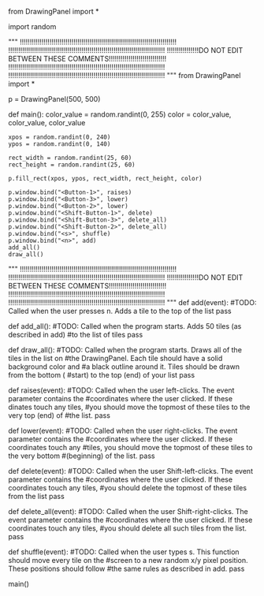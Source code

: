 from DrawingPanel import *

import random

"""
!!!!!!!!!!!!!!!!!!!!!!!!!!!!!!!!!!!!!!!!!!!!!!!!!!!!!!!!!!!!!!!!!!!!!!!!!!!!!!!
!!!!!!!!!!!!!!!!!!!!!!!!!!!!!!!!!!!!!!!!!!!!!!!!!!!!!!!!!!!!!!!!!!!!!!!!!!!!!!!
!!!!!!!!!!!!!!!!DO NOT EDIT BETWEEN THESE COMMENTS!!!!!!!!!!!!!!!!!!!!!!!!!!!!!
!!!!!!!!!!!!!!!!!!!!!!!!!!!!!!!!!!!!!!!!!!!!!!!!!!!!!!!!!!!!!!!!!!!!!!!!!!!!!!!
!!!!!!!!!!!!!!!!!!!!!!!!!!!!!!!!!!!!!!!!!!!!!!!!!!!!!!!!!!!!!!!!!!!!!!!!!!!!!!!
"""
from DrawingPanel import *

p = DrawingPanel(500, 500)

def main():
    color_value = random.randint(0, 255)
    color = color_value, color_value, color_value
    
    xpos = random.randint(0, 240)
    ypos = random.randint(0, 140)
    
    rect_width = random.randint(25, 60)
    rect_height = random.randint(25, 60)
    
    p.fill_rect(xpos, ypos, rect_width, rect_height, color)

    p.window.bind("<Button-1>", raises)
    p.window.bind("<Button-3>", lower)
    p.window.bind("<Button-2>", lower)
    p.window.bind("<Shift-Button-1>", delete)
    p.window.bind("<Shift-Button-3>", delete_all)
    p.window.bind("<Shift-Button-2>", delete_all)
    p.window.bind("<s>", shuffle)
    p.window.bind("<n>", add)
    add_all()
    draw_all()

"""
!!!!!!!!!!!!!!!!!!!!!!!!!!!!!!!!!!!!!!!!!!!!!!!!!!!!!!!!!!!!!!!!!!!!!!!!!!!!!!!
!!!!!!!!!!!!!!!!!!!!!!!!!!!!!!!!!!!!!!!!!!!!!!!!!!!!!!!!!!!!!!!!!!!!!!!!!!!!!!!
!!!!!!!!!!!!!!!!DO NOT EDIT BETWEEN THESE COMMENTS!!!!!!!!!!!!!!!!!!!!!!!!!!!!!
!!!!!!!!!!!!!!!!!!!!!!!!!!!!!!!!!!!!!!!!!!!!!!!!!!!!!!!!!!!!!!!!!!!!!!!!!!!!!!!
!!!!!!!!!!!!!!!!!!!!!!!!!!!!!!!!!!!!!!!!!!!!!!!!!!!!!!!!!!!!!!!!!!!!!!!!!!!!!!!
"""
def add(event):
    #TODO: Called when the user presses n. Adds a tile to the top of the list
    pass

def add_all():
    #TODO: Called when the program starts. Adds 50 tiles (as described in add)
    #to the list of tiles
    pass

def draw_all():
    #TODO: Called when the program starts. Draws all of the tiles in the list on
    #the DrawingPanel. Each tile should have a solid background color and
    #a black outline around it. Tiles should be drawn from the bottom (
    #start) to the top (end) of your list
    pass

def raises(event):
    #TODO: Called when the user left-clicks. The event parameter contains the
    #coordinates where the user clicked. If these dinates touch any tiles,
    #you should move the topmost of these tiles to the very top (end) of
    #the list.
    pass

def lower(event):
    #TODO: Called when the user right-clicks. The event parameter contains the
    #coordinates where the user clicked. If these coordinates touch any
    #tiles, you should move the topmost of these tiles to the very bottom
    #(beginning) of the list.
    pass

def delete(event):
    #TODO: Called when the user Shift-left-clicks. The event parameter contains the
    #coordinates where the user clicked. If these coordinates touch any tiles,
    #you should delete the topmost of these tiles from the list
    pass

def delete_all(event):
    #TODO: Called when the user Shift-right-clicks. The event parameter contains the
    #coordinates where the user clicked. If these coordinates touch any tiles,
    #you should delete all such tiles from the list.
    pass

def shuffle(event):
    #TODO: Called when the user types s. This function should move every tile on the
    #screen to a new random x/y pixel position. These positions should follow
    #the same rules as described in add. 
    pass

main()
    
    

    

